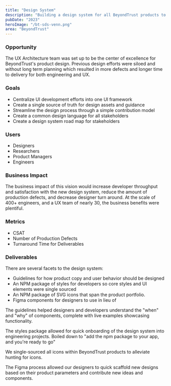 ```yaml
---
title: "Design System"
description: "Building a design system for all BeyondTrust products to speed development and create consistency and unity across the portfolio."
pubDate: "2023"
heroImage: "/bt-sds-venn.png"
area: "BeyondTrust"
---
```


### Opportunity

The UX Architecture team was set up to be the center of excellence for BeyondTrust's product design. Previous design efforts were siloed and without long term planning which resulted in more defects and longer time to delivery for both engineering and UX.

### Goals

- Centralize UI development efforts into one UI framework
- Create a single source of truth for design assets and guidance
- Streamline the design process through a simple contribution model
- Create a common design language for all stakeholders
- Create a design system road map for stakeholders

### Users

- Designers
- Researchers
- Product Managers
- Engineers

### Business Impact

The business impact of this vision would increase developer throughput and satisfaction with the new design system, reduce the amount of production defects, and decrease designer turn around.
At the scale of 400+ engineers, and a UX team of nearly 30, the business benefits were plentiful.

### Metrics

- CSAT
- Number of Production Defects
- Turnaround Time for Deliverables

### Deliverables

There are several facets to the design system:

- Guidelines for how product copy and user behavior should be designed
- An NPM package of styles for developers so core styles and UI elements were single sourced
- An NPM package of SVG icons that span the product portfolio.
- Figma components for designers to use in lieu of

The guidelines helped designers and developers understand the "when" and "why" of components, complete with live examples showcasing functionality.

The styles package allowed for quick onboarding of the design system into engineering projects. Boiled down to "add the npm package to your app, and you're ready to go"

We single-sourced all icons within BeyondTrust products to alleviate hunting for icons.

The Figma process allowed our designers to quick scaffold new designs based on their product parameters and contribute new ideas and components.
